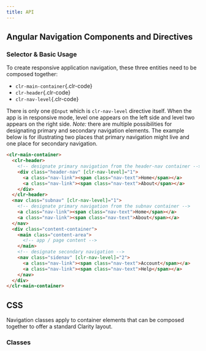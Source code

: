 ```yaml
---
title: API
---
```


## Angular Navigation Components and Directives

### Selector & Basic Usage

To create responsive application navigation, these three entities need to be composed together:

- `clr-main-container`{.clr-code}
- `clr-header`{.clr-code}
- `clr-nav-level`{.clr-code}

There is only one `@Input` which is `clr-nav-level` directive itself. When the app is in responsive mode, level one appears on the left side and level two appears on the right side. _Note:_ there are multiple possibilities for designating primary and secondary navigation elements. The example below is for illustrating two places that primary navigation might live and one place for secondary navigation.

<DocDemo toggle="false">

```html
<clr-main-container>
  <clr-header>
    <!-- designate primary navigation from the header-nav container -->
    <div class="header-nav" [clr-nav-level]="1">
      <a class="nav-link"><span class="nav-text">Home</span></a>
      <a class="nav-link"><span class="nav-text">About</span></a>
    </div>
  </clr-header>
  <nav class="subnav" [clr-nav-level]="1">
    <!-- designate primary navigation from the subnav container -->
    <a class="nav-link"><span class="nav-text">Home</span></a>
    <a class="nav-link"><span class="nav-text">About</span></a>
  </nav>
  <div class="content-container">
    <main class="content-area">
      <!-- app / page content -->
    </main>
    <!-- designate secondary navigation -->
    <nav class="sidenav" [clr-nav-level]="2">
      <a class="nav-link"><span class="nav-text">Account</span></a>
      <a class="nav-link"><span class="nav-text">Help</span></a>
    </nav>
  </div>
</clr-main-container>
```

</DocDemo>

## CSS

Navigation classes apply to container elements that can be composed together to offer a standard Clarity layout.

### Classes

<DocComponentApi component="ClrNavigation" item="css" />
